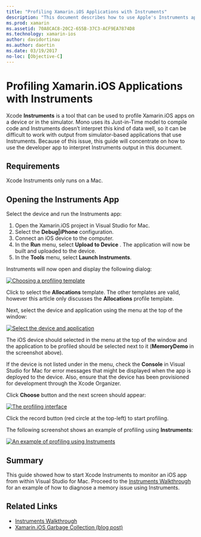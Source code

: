 ```yaml
---
title: "Profiling Xamarin.iOS Applications with Instruments"
description: "This document describes how to use Apple's Instruments app to profile a Xamarin.iOS application installed on a device or a simulator."
ms.prod: xamarin
ms.assetid: 70A8CAC8-20C2-655B-37C3-ACF9EA7874D8
ms.technology: xamarin-ios
author: davidortinau
ms.author: daortin
ms.date: 03/19/2017
no-loc: [Objective-C]
---
```


# Profiling Xamarin.iOS Applications with Instruments

Xcode **Instruments** is a tool that can be used to profile Xamarin.iOS apps on a device or
in the simulator. Mono uses its Just-in-Time model to compile code and
Instruments doesn’t interpret this kind of data well, so it can be difficult
to work with output from simulator-based applications that use Instruments.
Because of this issue, this guide will concentrate on how to use the developer app to
interpret Instruments output in this document.

## Requirements

Xcode Instruments only runs on a Mac.

## Opening the Instruments App

Select the device and run the Instruments app:

1. Open the Xamarin.iOS project in Visual Studio for Mac.
2. Select the **Debug|iPhone** configuration.
3. Connect an iOS device to the computer.
4. In the **Run** menu, select **Upload to Device** . The application will now be built and uploaded to the device.
5. In the **Tools** menu, select **Launch Instruments**.

Instruments will now open and display the following dialog:

 [![Choosing a profiling template](using-instruments-to-detect-native-leaks-using-markheap-images/instruments1.png)](using-instruments-to-detect-native-leaks-using-markheap-images/instruments1.png#lightbox)

Click to select the **Allocations** template. The other templates are valid, however this article only discusses
the **Allocations** profile template.

Next, select the device and application using the menu at the top of the window:

[![Select the device and application](using-instruments-to-detect-native-leaks-using-markheap-images/instruments2.png)](using-instruments-to-detect-native-leaks-using-markheap-images/instruments2.png#lightbox)

The iOS device should selected in the menu at the top of the window and
the application to be profiled should be selected next to it (**MemoryDemo** in the screenshot above).

If the device is not listed under in the menu, check the **Console** in Visual Studio for Mac for error messages that might be displayed when the app is deployed to the device. Also, ensure that the device has been provisioned for development through the Xcode Organizer.

Click **Choose** button and the next screen should appear:

[![The profiling interface](using-instruments-to-detect-native-leaks-using-markheap-images/instruments3.png)](using-instruments-to-detect-native-leaks-using-markheap-images/instruments3.png#lightbox)

Click the record button (red circle at the top-left) to start profiling.

The following screenshot shows an example of profiling using **Instruments**:

[![An example of profiling using Instruments](using-instruments-to-detect-native-leaks-using-markheap-images/instruments4.png)](using-instruments-to-detect-native-leaks-using-markheap-images/instruments4.png#lightbox)

## Summary

This guide showed how to start Xcode Instruments to monitor an iOS app from within Visual Studio for Mac. Proceed to the [Instruments Walkthrough](~/ios/deploy-test/walkthrough-apples-instrument.md) for an example of how to diagnose a memory issue using Instruments.

## Related Links

- [Instruments Walkthrough](~/ios/deploy-test/walkthrough-apples-instrument.md)
- [Xamarin.iOS Garbage Collection (blog post)](https://web.archive.org/web/20201202180024/https://c-sharx.net/2015-04-27-xamarin-ios-the-garbage-collector-and-me/)
